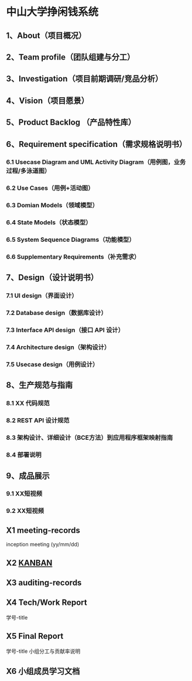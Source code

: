 # 中山大学挣闲钱系统
## 1、About（项目概况）
## 2、Team profile（团队组建与分工）
## 3、Investigation（项目前期调研/竞品分析）
## 4、Vision（项目愿景）
## 5、Product Backlog （产品特性库）
## 6、Requirement specification（需求规格说明书）
### 6.1 Usecase Diagram and UML Activity Diagram（用例图，业务过程/多泳道图）
### 6.2 Use Cases（用例+活动图）
### 6.3 Domian Models（领域模型）
### 6.4 State Models（状态模型）
### 6.5 System Sequence Diagrams（功能模型）
### 6.6 Supplementary Requirements（补充需求）
## 7、Design（设计说明书）
### 7.1 UI design（界面设计）
### 7.2 Database design（数据库设计）
### 7.3 Interface API design（接口 API 设计）
### 7.4 Architecture design（架构设计）
### 7.5 Usecase design（用例设计）
## 8、生产规范与指南
### 8.1 XX 代码规范
### 8.2 REST API 设计规范
### 8.3 架构设计、详细设计（BCE方法）到应用程序框架映射指南
### 8.4 部署说明
## 9、成品展示
### 9.1 XX短视频
### 9.2 XX短视频

## X1 meeting-records
inception meeting (yy/mm/dd)
## X2 [KANBAN](https://github.com/sysu-change/sysu-change/projects)
## X3 auditing-records
## X4 Tech/Work Report
学号-title
## X5 Final Report
学号-title
小组分工与贡献率说明
## X6 小组成员学习文档
